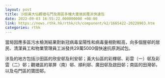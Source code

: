 ```yaml
---
layout: post
title: 沙田黃大仙觀塘屯門及南區多幢大廈居民獲派快速包
date: 2022-09-03 16:55:22.000000000 +08:00
link: https://news.rthk.hk/rthk/ch/component/k2/1665422-20220903.htm
categories: rthk
---
```


當局因應多區污水檢測結果對新冠病毒呈陽性和病毒量相對較高，向多個屋邨的居民、清潔員工和物業管理員工派發共29萬5000個快速抗原測試包。

涉及的地方包括沙田區的欣安邨及利安邨；黃大仙區的彩輝邨、彩雲（一）邨及彩雲（二）邨；觀塘區的翠屏（南）邨、順利邨、廣田邨及啟田邨；南區的田灣邨，以及屯門區的寶田邨。
